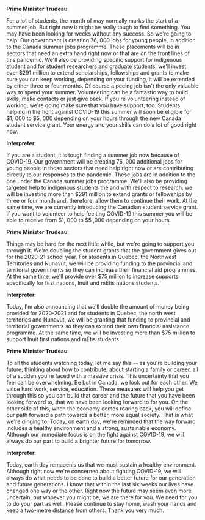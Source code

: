 

**Prime Minister Trudeau**:

For a lot of students, the month of may normally marks the start of a summer job.
But right now it might be really tough to find something.
You may have been looking for weeks without any success.
So we're going to help.
Our government is creating 76, 000 jobs for young people, in addition to the Canada summer jobs programme.
These placements will be in sectors that need an extra hand right now or that are on the front lines of this pandemic.
We'll also be providing specific support for indigenous student and for student researchers and graduate students, we'll invest over $291 million to extend scholarships, fellowships and grants to make sure you can keep working, depending on your funding, it will be extended by either three or four months.
Of course a peeing job isn't the only valuable way to spend your summer.
Volunteering can be a fantastic way to build skills, make contacts or just give back.
If you're volunteering instead of working, we're going make sure that you have support, too.
Students helping in the fight against COVID-19 this summer will soon be eligible for $1, 000 to $5, 000 depending on your hours through the new Canada student service grant.
Your energy and your skills can do a lot of good right now.




**Interpreter**:

If you are a student, it is tough finding a summer job now because of COVID-19. Our government will be creating 76, 000 additional jobs for young people in those sectors that need help right now or are contributing directly to our responses to the pandemic.
These jobs are in addition to the one under the Canada summer jobs programme.
We'll also be providing targeted help to indigenous students the and with respect to research, we will be investing more than $291 million to extend grants or fellowships by three or four month and, therefore, allow them to continue their work.
At the same time, we are currently introducing the Canadian student service grant.
If you want to volunteer to help fee ting COVID-19 this summer you will be able to receive from $1, 000 to $5 ,000 depending on your hours.



**Prime Minister Trudeau**:

Things may be hard for the next little while, but we're going to support you through it. We're doubling the student grants that the government gives out for the 2020-21 school year.
For students in Quebec, the Northwest Territories and Nunavut, we will be providing funding to the provincial and territorial governments so they can increase their financial aid programmes.
At the same time, we'll provide over $75 million to increase supports specifically for first nations, Inuit and mÉtis nations students.



**Interpreter**:

Today, I'm also announcing that we'll double the amount of money being provided for 2020-2021 and for students in Quebec, the north west territories and Nunavut, we will be granting that funding to provincial and territorial governments so they can extend their own financial assistance programme.
At the same time, we will be investing more than $75 million to support Inuit first nations and mÉtis students.



**Prime Minister Trudeau**:

To all the students watching today, let me say this -- as you're building your future, thinking about how to contribute, about starting a family or career, all of a sudden you're faced with a massive crisis.
This uncertainty that you feel can be overwhelming.
Be but in Canada, we look out for each other.
We value hard work, service, education.
These measures will help you get through this so you can build that career and the future that you have been looking forward to, that we have been looking forward to for you.
On the other side of this, when the economy comes roaring back, you will define our path forward a path towards a better, more equal society.
That is what we're dinging to. Today, on earth day, we're reminded that the way forward includes a healthy environment and a strong, sustainable economy.
Although our immediate focus is on the fight against COVID-19, we will always do our part to build a brighter future for tomorrow.




**Interpreter**:

Today, earth day remaoenls us that we must sustain a healthy environment.
Although right now we're concerned about fighting COVID-19, we will always do what needs to be done to build a better future for our generation and future generations.
I know that within the last six weeks our lives have changed one way or the other.
Right now the future may seem even more uncertain, but whoever you might be, we are there for you.
We need for you to do your part as well.
Please continue to stay home, wash your hands and keep a two-metre distance from others.
Thank you very much.




